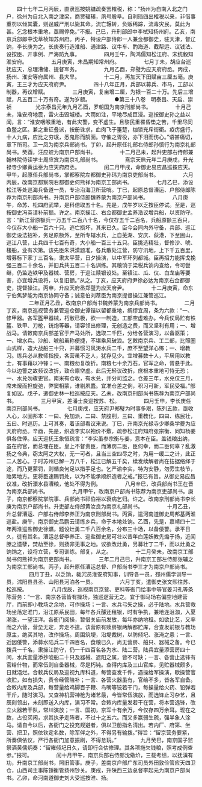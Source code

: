 <!-- { "loadSidebar": true } -->
　　四十七年二月丙辰，直隶巡按姚镛疏奏罢榷税，称：“扬州为自南入北之门户，徐州为自北入南之津梁，商贾辐辏，夙号殷阜。自利珰四出榷税以来，非借事重罚以倾其囊，则逞威严刑以毙其命。流亡辗转，负贩稀踪，流毒灾民，莫此为甚。乞念根本重地，亟赐停免。”不报。己巳，升刑部郎中李栻知扬州府。乙亥，南京兵部郎中沈萃桢知苏州府。丙子，特设户部侍郎一人兼佥都御史，驻天津，督辽饷，李长庚为之。长庚奏行造淮船、通津路、议牛车、酌海道、截帮运、议钱法、设按臣、开事例、严海防九事。
　　
　　四月壬午，陶鸿儒知松江府、宋统毅知淮安府。
　　
　　五月庚寅，朱昌期知常州府。
　　
　　七月丁未，胡应台巡抚应天，总理漕储、提督军务。
　　
　　九月乙酉，郑璧为应天府府丞。丙戌，扬州、淮安等府属州、县大旱。
　　
　　十二月，再加天下田赋亩三厘五毫。庚寅，王三才为应天府府尹。
　　
　　四十八年正月，兵部以募兵、市马，工部以制器，再议增赋。
　　
　　三月庚寅，复亩增二厘，为银一百二十万。先后三增赋，凡五百二十万有奇。遂为岁额。
　　
　　●第三十八卷　明泰昌、天启、崇祯
　　
　　光宗泰昌元年九月乙酉，罗朝国为南京刑部尚书。
　　
　　十月己未，淮安府地震，雷火击毁城楼。大雨如注，平地尽成巨浸。巡按御史孙之益以闻，言：“淮安咽喉重地，有此灾警，变不虚生。且黎民重罹昏垫之苦，千里尽同鱼鳖之区。兼之重征叠派，按册诛求，血肉飞于箠楚，枷锁充斥街衢。疫疠盛行，十人九病，应比之穷氓，悉鬼形而鹄面。守催之胥役，亦下泪而伤心。”语甚痛切，章下所司。卫一凤为南京兵部尚书。丁卯，起升原任礼部右侍郎孙慎行为南京礼部尚书。癸酉，汪应蛟为南京户部尚书。
　　
　　十二月己未，起升吏部右侍郎兼翰林院侍读学士周应宾为南京礼部尚书。
　　
　　熹宗天启元年二月庚戌，升光禄寺少卿黄运泰为应天府府丞。
　　
　　闰二月甲戌，命御史易应昌巡按应天。甲午，起原任兵部尚书，掌都察院左都御史孙玮为南京吏部尚书。
　　
　　六月丙辰，改南京都察院右都御史何熊祥为南京工部尚书。
　　
　　七月乙巳，添设松江等处巡海兵备道一员，专治沿海卫所营哨。丁巳，起原总督漕运、户部侍郎陈荐为南京刑部尚书。升南京户部侍郎魏养蒙为南京户部尚书。
　　
　　八月庚午，命苏、松四府武举，是科倍取五十名。先是，戊午岁以乏按臣停试。至是，巡按御史冯英请补前额。许之。南京操江、右佥都御史孟养浩议增兵船，以资防守。言：“新江营原额兵一万五千二百八十名，今仅存五千二百名，兵船原额三百只，今仅存大小船一百六十只。逃亡损坏，其来已久。臣今会同内外守备，兵部、巡江御史设法招补，务足原额外，至所专辖水兵，上自芜湖、安庆、荻港，下至圌山，巡江八营，止兵四千七百有奇，大小船一百三十五只。臣挑选精壮，督修沙、唬、楼船，业有次第。该先臣朱洪漠题准，各兵散处江营，防守汛地，上下千五百里，增募标下家丁三百名，隶太平营，日夕操演，以中军环列都城。臣再招力能挥戈挽强三百二十余名，并旧兵共五百二十名训练。其粮饷于梁税兵饷内查给，令可尝继，仍监造铁甲及器械、营房，于巡江赎银设处。至镇江、瓜、仪、白龙庙等要害，亦宜增兵设将，以复旧额。”从之。丁亥，应天府府尹徐必达为南京右佥都御史，提督操江。丙申，升应天府丞郑璧为应天府尹。
　　
　　十二月庚寅，命东宁伯焦梦能为南京协同守备；诚意伯刘荩臣为南京提督操江兼管巡江。
　　
　　二年正月乙丑，改南京户部尚书魏养蒙为南京兵部尚书。
　　
　　二月丁亥，南京巡视营务兼管巡仓御史谭锴以留都重地，绸缪宜周，条为六款：“一、修甲器。各军盔甲器械，朽敝已极，欲一一制造，工部空虚难办。今兵仗局贮有铁盔、铁甲、刀枪，铳炮等器，请容领出修理，无创造之费，而又坚利有用；一、增战马。请敕南京兵部差官于产马处所，选取二千匹，分给各营演习，以备驱策；一、增水兵。沙船、唬船虽称便捷，不堪乘风破浪。乞敕南京兵、工二部，比照圈山式样，造大战船三十只，并募惯习风涛水兵二千，庶不至望洋心怖；一、增教习。练兵必从教师指授，各营虽不乏人，犹存见少。宜增募数十人，平居用以教士，有事藉以冲锋；一、南粮勿复改折。南粮七十余万石，官军之命，胥悬于此。今以边警之故频议改折，致仓廪空虚。此后无轻议改折，庶根本重地可恃无恐；一、水兑勿骤更官。南米有仓收，有水兑，并分司监之。仓差三年，水兑仅三月，席未煖而担旋弛，弊窦相蒙，谁剔夙蠹。宜准仓差之例，积习可新，军民受福。”部复如议。戊子，遣御史林一柱巡按应天。乙未，改南京刑部尚书陈荐为南京户部尚书。
　　
　　三月甲寅，差潘士良巡按苏、松。
　　
　　四月壬申，李长庚任南京刑部尚书。
　　
　　七月庚戌，应天府尹郑璧为时事多艰，陈列五款，亟收人心，以固邦本：一曰、免加派，二曰、禁朘削，三曰、重教化，四曰、练民壮，五曰、时巡历。上可其奏，着该部看议来说。丁巳，升南京光禄寺少卿桑学夔为应天府府丞。辛酉，先是，织造李实以袍价不敷，疏参松江府知府张宗衡、同知杨姜俱各住俸。应天巡抚王象恒疏言：“李实虽参宗衡与姜，意本在臣。盖钱粮出纳，虽在府官，而总理在臣。皇上不督责臣，而薄罚二臣，臣何幸，而二臣何辜？乱激扬之令典，窃太阿之大权，无一可者，且当三空四尽之时，为用一缓二之计，此正二人苦心。于时苏州已解一万八千，松江已解五千矣，续发续解者尚在拮据络绎于途，而乃更蒙罚，则循良何足以措手足也。乞严谕李实，特为安静，勿旁生枝节，贻累地方。更将臣速赐罚处，以为不能承顺织造者之戒。”报已有旨。从御史易应昌议准，改折溧水县漕粮，他处不得为例。
　　
　　八月辛巳，改兵部尚书王在晋为南京兵部尚书。
　　
　　九月甲午，改南京户部尚书陈荐为南京吏部尚书。庚子，南京都察院掌院事、兵部尚书祁伯裕以衰病乞归。许之。改南京刑部尚书李长庚为南京户部尚书。升吏部左侍郎黄汝良为南京礼部尚书。
　　
　　十月乙丑，升总督漕运、户部右侍郎李养正为南京刑部尚书。丙寅，遣河南道御史周邦基两淮巡盐。庚午，南京御史吕鹏云请练乡兵，命于本地处饷。乙酉，先是，嘉靖四十二年两淮巡盐御史徐爌，题设灶勇二千八百余名，分布三十场，以备倭警。承平日久，徒有其名。漕运总督李养正、巡盐御史房可壮以昔年白莲妖教先煽于扬，近闻滕之遗孽，焚劫至徐，则扬非无事之地。议欲改灶勇，另募壮丁二千，而以灶勇之饷饷之，设将立营，专司训练。部复，从之。
　　
　　十二月癸未，改南京工部尚书何熊祥为南京吏部尚书。
　　
　　三年二月己巳，升南京工部左侍郎张辅之为南京工部尚书。丙子，起升原任漕运总督、户部尚书李三才为南京户部尚书。
　　
　　四月丁丑，以乏饷，裁冗员淮安府知事，训导各一员，邳州儒学训导一员，沭阳县县丞、山阳县河泊各一员。
　　
　　六月丁亥，遣御史张文熙往苏、松巡按。
　　
　　八月戊辰，巡视南京京营、吏科等衙门给事中等官姜习孔等条陈营务：“一言、南京各营皆有操场，独巡逻营无之。宜于御马场右偏空地建营厅，而前即小教场之余地，可作操场；一言、水兵弓矢之操，必于陆地。水兵营救场坐落定淮门，沿江原系民田，每年各兵醵还租银，时有争执，兼地连沮泇，入夏潮涨，一望汪洋。各衙门阅操，暂借关庙前发放，每年亦纳地租。如欲比艺，又率而之六营，营垒无定，奔走不遑。该营原有赎房银两解都贮库，合查发前银与教场原主，绝买其地，改作操场。周围筑埂，沿堤裁树，以防倾圮、涨淹之患；一言、近因倭警，添募水陆兵二千四百名，食粮已久，尚无营房、船只、器械之备。今已拨兵一千名，隶操江防守，仍一千四百名各为水、陆二营。陆兵宜量添营房四十间，水兵宜量添抄唬船二十只及器械、遮阳之属，皆不可缺；一言、各营止选锋有官给什物，而常伍则自备器械，尽是朽钝。查得内库及三山官库，见贮器械颇多，日就浥烂。合敕兵仗局及巡视九库科道，每营查发千件，遇操给军操演，歇操营官收贮，如有损失，责令经管陪补；一言、各营火器虽有，官给不多，皆各军自备。合敕内库及兵部，每营量给鸡脚百子鞭、鸟嘴等铳若干门，每操量给火药、铅弹若干斤，随时演习。又查神机营神枪为诸艺最，今皆常伍演放，而选锋止习杂艺，且辰刻领出，未刻即送入内库，演习不常。合敕内库量发若干在营，将本营选锋，改立火器若干队，常川演放；一言、国初，京军十有余万，今仅存四万余耳。现在之数，占役买闲，求其执矛走阵者，不过十之五六。而又多赢弱生疏，强半象人涂马。请自今以后，各衙门之投充规避者，俱以卫册指名清出。若内厂、府第、坐营、把卫，照依钦定名数，除军伴之外，不得另有输拨。”得旨：“留京营务要紧，所奏俱依议，严行各衙门加意振刷，不得怠玩。”
　　
　　九月癸巳，南京国子监祭酒黄儒炳奏：“留雍倾圮日久，请即行会估修理。其各项拖欠钱粮，照考成例查参。”报可。
　　
　　闰十月甲午，南京兵部右侍郎沈儆炌，三载考绩，以抚滇有功，升南京工部尚书，照旧管事。庚子，差南京户部广东司员外田敦俭管应天四卫仓，山西司主事陈锺衡管扬州钞关。庚戌，升陕西三边总督李起元为南京户部尚书。乙卯，命河南道御史刘大受巡按淮、扬。
　　
